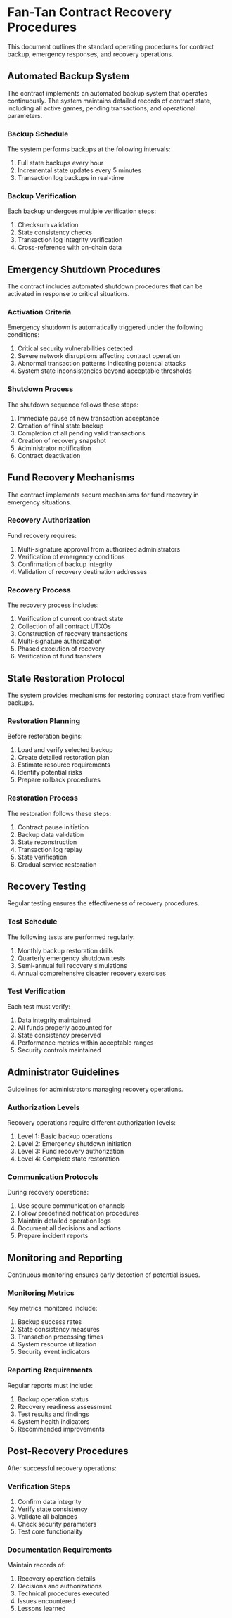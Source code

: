 # Fan-Tan Contract Recovery Procedures

This document outlines the standard operating procedures for contract backup, emergency responses, and recovery operations.

## Automated Backup System

The contract implements an automated backup system that operates continuously. The system maintains detailed records of contract state, including all active games, pending transactions, and operational parameters.

### Backup Schedule

The system performs backups at the following intervals:
1. Full state backups every hour
2. Incremental state updates every 5 minutes
3. Transaction log backups in real-time

### Backup Verification

Each backup undergoes multiple verification steps:
1. Checksum validation
2. State consistency checks
3. Transaction log integrity verification
4. Cross-reference with on-chain data

## Emergency Shutdown Procedures

The contract includes automated shutdown procedures that can be activated in response to critical situations.

### Activation Criteria

Emergency shutdown is automatically triggered under the following conditions:
1. Critical security vulnerabilities detected
2. Severe network disruptions affecting contract operation
3. Abnormal transaction patterns indicating potential attacks
4. System state inconsistencies beyond acceptable thresholds

### Shutdown Process

The shutdown sequence follows these steps:
1. Immediate pause of new transaction acceptance
2. Creation of final state backup
3. Completion of all pending valid transactions
4. Creation of recovery snapshot
5. Administrator notification
6. Contract deactivation

## Fund Recovery Mechanisms

The contract implements secure mechanisms for fund recovery in emergency situations.

### Recovery Authorization

Fund recovery requires:
1. Multi-signature approval from authorized administrators
2. Verification of emergency conditions
3. Confirmation of backup integrity
4. Validation of recovery destination addresses

### Recovery Process

The recovery process includes:
1. Verification of current contract state
2. Collection of all contract UTXOs
3. Construction of recovery transactions
4. Multi-signature authorization
5. Phased execution of recovery
6. Verification of fund transfers

## State Restoration Protocol

The system provides mechanisms for restoring contract state from verified backups.

### Restoration Planning

Before restoration begins:
1. Load and verify selected backup
2. Create detailed restoration plan
3. Estimate resource requirements
4. Identify potential risks
5. Prepare rollback procedures

### Restoration Process

The restoration follows these steps:
1. Contract pause initiation
2. Backup data validation
3. State reconstruction
4. Transaction log replay
5. State verification
6. Gradual service restoration

## Recovery Testing

Regular testing ensures the effectiveness of recovery procedures.

### Test Schedule

The following tests are performed regularly:
1. Monthly backup restoration drills
2. Quarterly emergency shutdown tests
3. Semi-annual full recovery simulations
4. Annual comprehensive disaster recovery exercises

### Test Verification

Each test must verify:
1. Data integrity maintained
2. All funds properly accounted for
3. State consistency preserved
4. Performance metrics within acceptable ranges
5. Security controls maintained

## Administrator Guidelines

Guidelines for administrators managing recovery operations.

### Authorization Levels

Recovery operations require different authorization levels:
1. Level 1: Basic backup operations
2. Level 2: Emergency shutdown initiation
3. Level 3: Fund recovery authorization
4. Level 4: Complete state restoration

### Communication Protocols

During recovery operations:
1. Use secure communication channels
2. Follow predefined notification procedures
3. Maintain detailed operation logs
4. Document all decisions and actions
5. Prepare incident reports

## Monitoring and Reporting

Continuous monitoring ensures early detection of potential issues.

### Monitoring Metrics

Key metrics monitored include:
1. Backup success rates
2. State consistency measures
3. Transaction processing times
4. System resource utilization
5. Security event indicators

### Reporting Requirements

Regular reports must include:
1. Backup operation status
2. Recovery readiness assessment
3. Test results and findings
4. System health indicators
5. Recommended improvements

## Post-Recovery Procedures

After successful recovery operations:

### Verification Steps

1. Confirm data integrity
2. Verify state consistency
3. Validate all balances
4. Check security parameters
5. Test core functionality

### Documentation Requirements

Maintain records of:
1. Recovery operation details
2. Decisions and authorizations
3. Technical procedures executed
4. Issues encountered
5. Lessons learned

